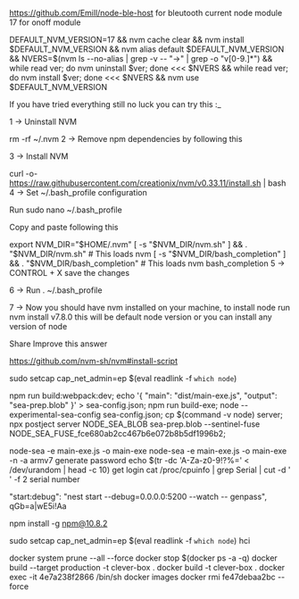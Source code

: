 https://github.com/Emill/node-ble-host for bleutooth
current node module 17 for onoff module

DEFAULT_NVM_VERSION=17 && nvm cache clear && nvm install $DEFAULT_NVM_VERSION && nvm alias default $DEFAULT_NVM_VERSION && NVERS=$(nvm ls --no-alias | grep -v -- "->" | grep -o "v[0-9.]*") && while read ver; do nvm uninstall $ver; done <<< $NVERS && while read ver; do nvm install $ver; done <<< $NVERS && nvm use $DEFAULT_NVM_VERSION


If you have tried everything still no luck you can try this :_

1 -> Uninstall NVM

rm -rf ~/.nvm
2 -> Remove npm dependencies by following this

3 -> Install NVM

curl -o- https://raw.githubusercontent.com/creationix/nvm/v0.33.11/install.sh | bash
4 -> Set ~/.bash_profile configuration

Run sudo nano ~/.bash_profile

Copy and paste following this

export NVM_DIR="$HOME/.nvm"
[ -s "$NVM_DIR/nvm.sh" ] && \. "$NVM_DIR/nvm.sh"  # This loads nvm
[ -s "$NVM_DIR/bash_completion" ] && \. "$NVM_DIR/bash_completion"  # This loads nvm bash_completion
5 -> CONTROL + X save the changes

6 -> Run . ~/.bash_profile

7 -> Now you should have nvm installed on your machine, to install node run nvm install v7.8.0 this will be default node version or you can install any version of node

Share
Improve this answer


https://github.com/nvm-sh/nvm#install-script

sudo setcap cap_net_admin=ep $(eval readlink -f `which node`)

npm run build:webpack:dev;
echo '{ "main": "dist/main-exe.js", "output": "sea-prep.blob" }' > sea-config.json;
npm run build-exe;
node --experimental-sea-config sea-config.json;
cp $(command -v node) server;
npx postject server NODE_SEA_BLOB sea-prep.blob     --sentinel-fuse NODE_SEA_FUSE_fce680ab2cc467b6e072b8b5df1996b2;

node-sea -e main-exe.js -o main-exe
node-sea -e main-exe.js -o main-exe -n -a armv7
generate password
echo $(tr -dc 'A-Za-z0-9!?%=' < /dev/urandom | head -c 10)
get login 
cat /proc/cpuinfo | grep Serial | cut -d ' ' -f 2 serial number

"start:debug": "nest start --debug=0.0.0.0:5200 --watch -- genpass", qGb=a|wE5i!Aa


npm install -g npm@10.8.2

sudo setcap cap_net_admin=ep $(eval readlink -f `which node`) hci

docker system prune --all --force
docker stop $(docker ps -a -q)
docker build --target production -t clever-box .
docker build -t clever-box .
docker exec -it 4e7a238f2866 /bin/sh
docker images
docker rmi fe47debaa2bc --force